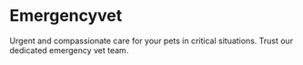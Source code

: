 # Emergencyvet
Urgent and compassionate care for your pets in critical situations. Trust our dedicated emergency vet team.
